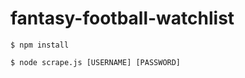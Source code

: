 # fantasy-football-watchlist

```
$ npm install
```

```
$ node scrape.js [USERNAME] [PASSWORD]
```
